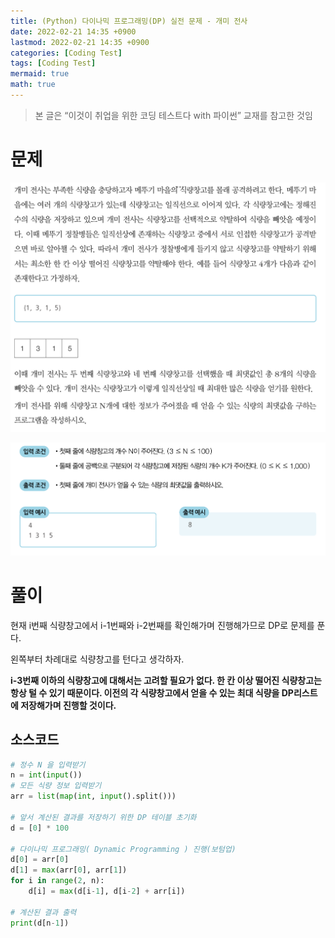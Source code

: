 ```yaml
---
title: (Python) 다이나믹 프로그래밍(DP) 실전 문제 - 개미 전사
date: 2022-02-21 14:35 +0900
lastmod: 2022-02-21 14:35 +0900
categories: [Coding Test]
tags: [Coding Test]
mermaid: true
math: true
---
```


> 본 글은 “이것이 취업을 위한 코딩 테스트다 with 파이썬” 교재를 참고한 것임
> 

# 문제

![Untitled](/assets/img/2022-02-21-dp4/Untitled.png)

![Untitled](/assets/img/2022-02-21-dp4/Untitled%201.png)

# 풀이

현재 i번째 식량창고에서 i-1번째와 i-2번째를 확인해가며 진행해가므로 DP로 문제를 푼다.

왼쪽부터 차례대로 식량창고를 턴다고 생각하자.

**i-3번째 이하의 식량창고에 대해서는 고려할 필요가 없다. 한 칸 이상 떨어진 식량창고는 항상 털 수 있기 때문이다. 이전의 각 식량창고에서 얻을 수 있는 최대 식량을 DP리스트에 저장해가며 진행할 것이다.**

## 소스코드

```python
# 정수 N 을 입력받기
n = int(input()) 
# 모든 식량 정보 입력받기
arr = list(map(int, input().split()))

# 앞서 계산된 결과를 저장하기 위한 DP 테이블 초기화
d = [0] * 100

# 다이나믹 프로그래밍( Dynamic Programming ) 진행(보텀업)
d[0] = arr[0]
d[1] = max(arr[0], arr[1])
for i in range(2, n):
    d[i] = max(d[i-1], d[i-2] + arr[i]) 

# 계산된 결과 출력
print(d[n-1])
```